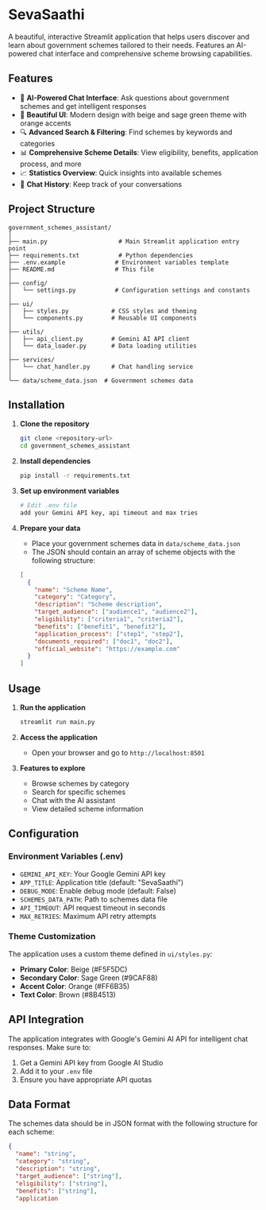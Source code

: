 # SevaSaathi

A beautiful, interactive Streamlit application that helps users discover and learn about government schemes tailored to their needs. Features an AI-powered chat interface and comprehensive scheme browsing capabilities.

## Features

- 🤖 **AI-Powered Chat Interface**: Ask questions about government schemes and get intelligent responses
- 🎨 **Beautiful UI**: Modern design with beige and sage green theme with orange accents
- 🔍 **Advanced Search & Filtering**: Find schemes by keywords and categories
- 📊 **Comprehensive Scheme Details**: View eligibility, benefits, application process, and more
- 📈 **Statistics Overview**: Quick insights into available schemes
- 💬 **Chat History**: Keep track of your conversations

## Project Structure

```
government_schemes_assistant/
│
├── main.py                    # Main Streamlit application entry point
├── requirements.txt           # Python dependencies
├── .env.example              # Environment variables template
├── README.md                 # This file
│
├── config/
│   └── settings.py           # Configuration settings and constants
│
├── ui/
│   ├── styles.py            # CSS styles and theming
│   └── components.py        # Reusable UI components
│
├── utils/
│   ├── api_client.py        # Gemini AI API client
│   └── data_loader.py       # Data loading utilities
│
├── services/
│   └── chat_handler.py      # Chat handling service
│
└── data/scheme_data.json  # Government schemes data
```

## Installation

1. **Clone the repository**
   ```bash
   git clone <repository-url>
   cd government_schemes_assistant
   ```

2. **Install dependencies**
   ```bash
   pip install -r requirements.txt
   ```

3. **Set up environment variables**
   ```bash
   # Edit .env file
   add your Gemini API key, api timeout and max tries
   ```

4. **Prepare your data**
   - Place your government schemes data in `data/scheme_data.json`
   - The JSON should contain an array of scheme objects with the following structure:
   ```json
   [
     {
       "name": "Scheme Name",
       "category": "Category",
       "description": "Scheme description",
       "target_audience": ["audience1", "audience2"],
       "eligibility": ["criteria1", "criteria2"],
       "benefits": ["benefit1", "benefit2"],
       "application_process": ["step1", "step2"],
       "documents_required": ["doc1", "doc2"],
       "official_website": "https://example.com"
     }
   ]
   ```

## Usage

1. **Run the application**
   ```bash
   streamlit run main.py
   ```

2. **Access the application**
   - Open your browser and go to `http://localhost:8501`

3. **Features to explore**
   - Browse schemes by category
   - Search for specific schemes
   - Chat with the AI assistant
   - View detailed scheme information

## Configuration

### Environment Variables (.env)

- `GEMINI_API_KEY`: Your Google Gemini API key
- `APP_TITLE`: Application title (default: "SevaSaathi")
- `DEBUG_MODE`: Enable debug mode (default: False)
- `SCHEMES_DATA_PATH`: Path to schemes data file
- `API_TIMEOUT`: API request timeout in seconds
- `MAX_RETRIES`: Maximum API retry attempts

### Theme Customization

The application uses a custom theme defined in `ui/styles.py`:
- **Primary Color**: Beige (#F5F5DC)
- **Secondary Color**: Sage Green (#9CAF88)
- **Accent Color**: Orange (#FF6B35)
- **Text Color**: Brown (#8B4513)

## API Integration

The application integrates with Google's Gemini AI API for intelligent chat responses. Make sure to:

1. Get a Gemini API key from Google AI Studio
2. Add it to your `.env` file
3. Ensure you have appropriate API quotas

## Data Format

The schemes data should be in JSON format with the following structure for each scheme:

```json
{
  "name": "string",
  "category": "string",
  "description": "string",
  "target_audience": ["string"],
  "eligibility": ["string"],
  "benefits": ["string"],
  "application
